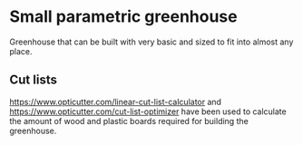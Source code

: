 # Small parametric greenhouse
Greenhouse that can be built with very basic and sized to fit into almost any place.

## Cut lists
https://www.opticutter.com/linear-cut-list-calculator and https://www.opticutter.com/cut-list-optimizer have been used to calculate the amount of wood and plastic boards required for building the greenhouse.

##

